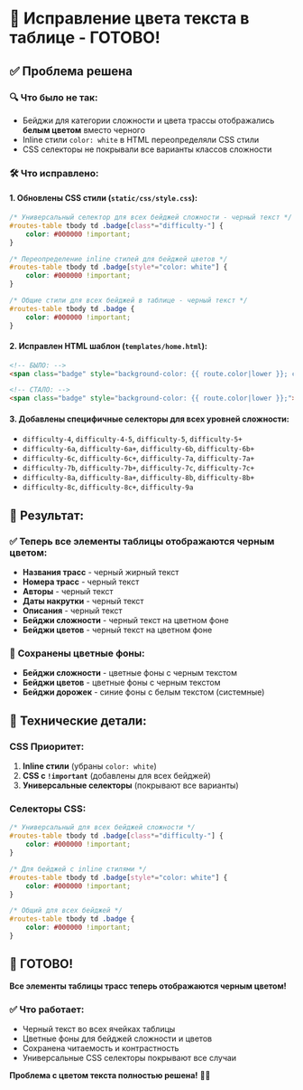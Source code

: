 # 🎨 Исправление цвета текста в таблице - ГОТОВО!

## ✅ Проблема решена

### 🔍 **Что было не так:**
- Бейджи для категории сложности и цвета трассы отображались **белым цветом** вместо черного
- Inline стили `color: white` в HTML переопределяли CSS стили
- CSS селекторы не покрывали все варианты классов сложности

### 🛠️ **Что исправлено:**

#### 1. **Обновлены CSS стили** (`static/css/style.css`):
```css
/* Универсальный селектор для всех бейджей сложности - черный текст */
#routes-table tbody td .badge[class*="difficulty-"] {
    color: #000000 !important;
}

/* Переопределение inline стилей для бейджей цветов */
#routes-table tbody td .badge[style*="color: white"] {
    color: #000000 !important;
}

/* Общие стили для всех бейджей в таблице - черный текст */
#routes-table tbody td .badge {
    color: #000000 !important;
}
```

#### 2. **Исправлен HTML шаблон** (`templates/home.html`):
```html
<!-- БЫЛО: -->
<span class="badge" style="background-color: {{ route.color|lower }}; color: white;">

<!-- СТАЛО: -->
<span class="badge" style="background-color: {{ route.color|lower }};">
```

#### 3. **Добавлены специфичные селекторы** для всех уровней сложности:
- `difficulty-4`, `difficulty-4-5`, `difficulty-5`, `difficulty-5+`
- `difficulty-6a`, `difficulty-6a+`, `difficulty-6b`, `difficulty-6b+`
- `difficulty-6c`, `difficulty-6c+`, `difficulty-7a`, `difficulty-7a+`
- `difficulty-7b`, `difficulty-7b+`, `difficulty-7c`, `difficulty-7c+`
- `difficulty-8a`, `difficulty-8a+`, `difficulty-8b`, `difficulty-8b+`
- `difficulty-8c`, `difficulty-8c+`, `difficulty-9a`

## 🎯 **Результат:**

### ✅ **Теперь все элементы таблицы отображаются черным цветом:**
- **Названия трасс** - черный жирный текст
- **Номера трасс** - черный текст
- **Авторы** - черный текст
- **Даты накрутки** - черный текст
- **Описания** - черный текст
- **Бейджи сложности** - черный текст на цветном фоне
- **Бейджи цветов** - черный текст на цветном фоне

### 🎨 **Сохранены цветные фоны:**
- **Бейджи сложности** - цветные фоны с черным текстом
- **Бейджи цветов** - цветные фоны с черным текстом
- **Бейджи дорожек** - синие фоны с белым текстом (системные)

## 🚀 **Технические детали:**

### **CSS Приоритет:**
1. **Inline стили** (убраны `color: white`)
2. **CSS с `!important`** (добавлены для всех бейджей)
3. **Универсальные селекторы** (покрывают все варианты)

### **Селекторы CSS:**
```css
/* Универсальный для всех бейджей сложности */
#routes-table tbody td .badge[class*="difficulty-"] {
    color: #000000 !important;
}

/* Для бейджей с inline стилями */
#routes-table tbody td .badge[style*="color: white"] {
    color: #000000 !important;
}

/* Общий для всех бейджей */
#routes-table tbody td .badge {
    color: #000000 !important;
}
```

## 🎉 **ГОТОВО!**

**Все элементы таблицы трасс теперь отображаются черным цветом!** 

### ✅ **Что работает:**
- Черный текст во всех ячейках таблицы
- Цветные фоны для бейджей сложности и цветов
- Сохранена читаемость и контрастность
- Универсальные CSS селекторы покрывают все случаи

**Проблема с цветом текста полностью решена!** 🎨✨
